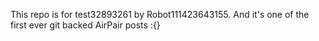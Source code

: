 This repo is for test32893261 by Robot111423643155. And it's one of the first ever git backed AirPair posts :{}